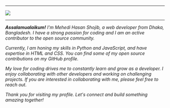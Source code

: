 <hr>
<img src = "https://github-widgetbox.vercel.app/api/profile?username=5hojib&data=followers,stars,commits&theme=radical">
<hr>

<i><b>Assalamualaikum!</b> I'm Mehedi Hasan Shojib, a web developer from Dhaka, Bangladesh. I have a strong passion for coding and I am an active contributor to the open source community.

Currently, I am honing my skills in Python and JavaScript, and have expertise in HTML and CSS. You can find some of my open source contributions on my GitHub profile.

My love for coding drives me to constantly learn and grow as a developer. I enjoy collaborating with other developers and working on challenging projects. If you are interested in collaborating with me, please feel free to reach out.

Thank you for visiting my profile. Let's connect and build something amazing together! </i>
